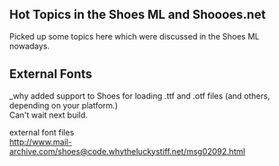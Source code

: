 Hot Topics in the Shoes ML and Shoooes.net
------------------------------------------

Picked up some topics here which were discussed in the Shoes ML nowadays.

External Fonts
--------------

\_why added support to Shoes for loading .ttf and .otf files (and others, depending on your platform.) <br>
Can't wait next build. <br>


external font files <br>
<http://www.mail-archive.com/shoes@code.whytheluckystiff.net/msg02092.html>
